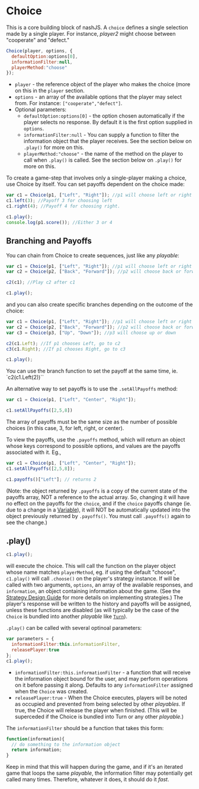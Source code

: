 # Choice

This is a core building block of nashJS. A `choice` defines a single selection made by a single player. For instance, _player2_ might choose between "cooperate" and "defect."

```javascript
Choice(player, options, {  
  defaultOption:options[0],
  informationFilter:null,
  playerMethod:"choose"
});
```

* `player` - the reference object of the player who makes the choice (more on this in the `player` section.
* `options` - an array of the available options that the player may select from. For instance: `["cooperate","defect"]`.
* Optional parameters:
  * `defaultOption:options[0]` - the option chosen automatically if the player selects no response. By default it is the first option supplied in `options`.
  * `informationFilter:null` - You can supply a function to filter the information object that the player receives. See the section below on `.play()` for more on this.
  * `playerMethod:"choose"` - the name of the method on the player to call when `.play()` is called. See the section below on `.play()` for more on this.

To create a game-step that involves only a single-player making a choice, use Choice by itself. You can set payoffs dependent on the choice made:

```javascript
var c1 = Choice(p1, ["Left", "Right"]); //p1 will choose left or right
c1.left(3); //Payoff 3 for choosing left
c1.right(4); //Payoff 4 for choosing right.

c1.play();
console.log(p1.score()); //Either 3 or 4
```

## Branching and Payoffs

You can chain from Choice to create sequences, just like any _playable_:

```javascript
var c1 = Choice(p1, ["Left", "Right"]); //p1 will choose left or right
var c2 = Choice(p2, ["Back", "Forward"]); //p2 will choose back or forward

c2(c1); //Play c2 after c1

c1.play();
```

and you can also create specific branches depending on the outcome of the choice:

```javascript
var c1 = Choice(p1, ["Left", "Right"]); //p1 will choose left or right
var c2 = Choice(p2, ["Back", "Forward"]); //p2 will choose back or forward
var c3 = Choice(p3, ["Up", "Down"]); //p3 will choose up or down

c2(c1.Left); //If p1 chooses Left, go to c2
c3(c1.Right); //If p1 chooses Right, go to c3

c1.play();
```

You can use the branch function to set the payoff at the same time, ie. `c2(c1.Left(2))``

An alternative way to set payoffs is to use the `.setAllPayoffs` method:
```js
var c1 = Choice(p1, ["Left", "Center", "Right"]);

c1.setAllPayoffs([2,5,8])
```

The array of payoffs must be the same size as the number of possible choices (in this case, 3, for left, right, or center).

To view the payoffs, use the `.payoffs` method, which will return an object whose keys correspond to possible options, and values are the payoffs associated with it. Eg.,
```js
var c1 = Choice(p1, ["Left", "Center", "Right"]);
c1.setAllPayoffs([2,5,8]);

c1.payoffs()["Left"]; // returns 2
```
(Note: the object returned by `.payoffs` is a copy of the current state of the payoffs array, NOT a reference to the actual array. So, changing it will have no effect on the payoffs for the `choice`, and if the `choice` payoffs change (ie. due to a change in a [Variable](../logic/Variable.md)), it will NOT be automatically updated into the object previously returned by `.payoffs()`. You must call `.payoffs()` again to see the change.)

## .play()
```js
c1.play();
```
will execute the choice. This will call the function on the player object whose name matches `playerMethod`, eg. if using the default "choose",  `c1.play()` will call `.choose()` on the player's strategy instance. If will be called with two arguments, `options`, an array of the available responses, and `information`, an object containing information about the game. (See the [Strategy Design Guide](../strategy-design.md) for more details on implementing strategies.) The player's response will be written to the history and payoffs will be assigned, unless these functions are disabled (as will typically be the case of the `Choice` is bundled into another _playable_ like [`Turn`](./turn.md)).

`.play()` can be called with several optinoal parameters:
```js
var parameters = {
  informationFilter:this.informationFilter,
  releasePlayer:true
};
c1.play();
```

* `informationFilter:this.informationFilter` - a function that will receive the information object bound for the user, and may perform operations on it before passing it along. Defaults to any `informationFilter` assigned when the `Choice` was created.
* `releasePlayer:true` - When the Choice executes, players will be noted as occupied and prevented from being selected by other _playables_. If true, the Choice will release the player when finished. (This will be superceded if the Choice is bundled into Turn or any other _playable._)

The `informationFilter` should be a function that takes this form: 
```js
function(information){
  // do something to the information object
  return information;
}
```
Keep in mind that this will happen during the game, and if it's an iterated game that loops the same _playable_, the information filter may potentially get called many times. Therefore, whatever it does, it should do it *fast*. 
